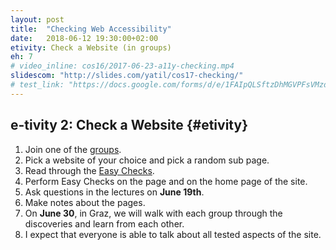 ```yaml
---
layout: post
title:  "Checking Web Accessibility"
date:   2018-06-12 19:30:00+02:00
etivity: Check a Website (in groups)
eh: 7
# video_inline: cos16/2017-06-23-a11y-checking.mp4
slidescom: "http://slides.com/yatil/cos17-checking/"
# test_link: "https://docs.google.com/forms/d/e/1FAIpQLSftzDhMGVPFsVMzd9Ci6zRiskULs7gYBid6ImV0_uIeyzVrcw/viewform?usp=sf_link"
---
```


## e-tivity 2: Check a Website {#etivity}

1. Join one of the [groups][grps].
2. Pick a website of your choice and pick a random sub page.
3. Read through the [Easy Checks][ezycks].
3. Perform Easy Checks on the page and on the home page of the site.
4. Ask questions in the lectures on **June 19th**.
5. Make notes about the pages.
6. On **June 30**, in Graz, we will walk with each group through the discoveries and learn from each other.
7. I expect that everyone is able to talk about all tested aspects of the site.

[grps]:https://docs.google.com/spreadsheets/d/1GYMpZHxui6guF7xAe_0H8CF_wBjWYWF_dcAe2aXDED0/edit?usp=sharing
[ezycks]: http://www.w3.org/WAI/eval/preliminary

